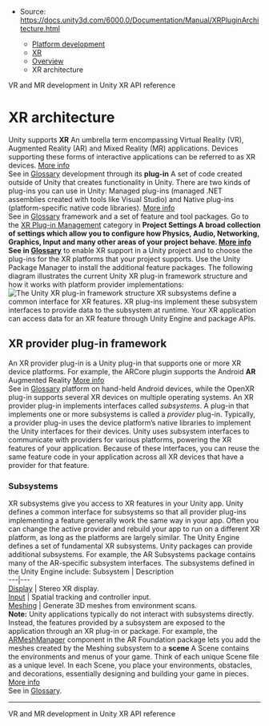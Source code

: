 * Source: https://docs.unity3d.com/6000.0/Documentation/Manual/XRPluginArchitecture.html

  * [Platform development ](https://docs.unity3d.com/6000.0/Documentation/Manual/PlatformSpecific.html)
  * [XR](https://docs.unity3d.com/6000.0/Documentation/Manual/XR.html)
  * [Overview](https://docs.unity3d.com/6000.0/Documentation/Manual/xr-support-landing.html)
  * XR architecture


[](https://docs.unity3d.com/6000.0/Documentation/Manual/VROverview.html)
VR and MR development in Unity
[](https://docs.unity3d.com/6000.0/Documentation/Manual/VRReference.html)
XR API reference
# XR architecture
Unity supports **XR** An umbrella term encompassing Virtual Reality (VR), Augmented Reality (AR) and Mixed Reality (MR) applications. Devices supporting these forms of interactive applications can be referred to as XR devices. [More info](https://docs.unity3d.com/6000.0/Documentation/Manual/XR.html)  
See in [Glossary](https://docs.unity3d.com/6000.0/Documentation/Manual/Glossary.html#XR) development through its **plug-in** A set of code created outside of Unity that creates functionality in Unity. There are two kinds of plug-ins you can use in Unity: Managed plug-ins (managed .NET assemblies created with tools like Visual Studio) and Native plug-ins (platform-specific native code libraries). [More info](https://docs.unity3d.com/6000.0/Documentation/Manual/plug-ins.html)  
See in [Glossary](https://docs.unity3d.com/6000.0/Documentation/Manual/Glossary.html#Plug-in) framework and a set of feature and tool packages. Go to the [XR Plug-in Management](https://docs.unity3d.com/6000.0/Documentation/Manual/xr-plugin-management.html) category in ****Project Settings** A broad collection of settings which allow you to configure how Physics, Audio, Networking, Graphics, Input and many other areas of your project behave. [More info](https://docs.unity3d.com/6000.0/Documentation/Manual/comp-ManagerGroup.html)  
See in [Glossary](https://docs.unity3d.com/6000.0/Documentation/Manual/Glossary.html#ProjectSettings)** to enable XR support in a Unity project and to choose the plug-ins for the XR platforms that your project supports. Use the Unity Package Manager to install the additional feature packages.
The following diagram illustrates the current Unity XR plug-in framework structure and how it works with platform provider implementations:
![The Unity XR plug-in framework structure](https://docs.unity3d.com/6000.0/Documentation/uploads/Main/unity-xr-tech-stack.png)
XR subsystems define a common interface for XR features. XR plug-ins implement these subsystem interfaces to provide data to the subsystem at runtime. Your XR application can access data for an XR feature through Unity Engine and package APIs.
## XR provider plug-in framework
An XR provider plug-in is a Unity plug-in that supports one or more XR device platforms. For example, the ARCore plugin supports the Android **AR** Augmented Reality [More info](https://docs.unity3d.com/6000.0/Documentation/Manual/AROverview.html)  
See in [Glossary](https://docs.unity3d.com/6000.0/Documentation/Manual/Glossary.html#AR) platform on hand-held Android devices, while the OpenXR plug-in supports several XR devices on multiple operating systems. 
An XR provider plug-in implements interfaces called _subsystems_. A plug-in that implements one or more subsystems is called a _provider_ plug-in. Typically, a provider plug-in uses the device platform’s native libraries to implement the Unity interfaces for their devices.
Unity uses subsystem interfaces to communicate with providers for various platforms, powering the XR features of your application. Because of these interfaces, you can reuse the same feature code in your application across all XR devices that have a provider for that feature.
### Subsystems
XR subsystems give you access to XR features in your Unity app. Unity defines a common interface for subsystems so that all provider plug-ins implementing a feature generally work the same way in your app. Often you can change the active provider and rebuild your app to run on a different XR platform, as long as the platforms are largely similar.
The Unity Engine defines a set of fundamental XR subsystems. Unity packages can provide additional subsystems. For example, the AR Subsystems package contains many of the AR-specific subsystem interfaces.
The subsystems defined in the Unity Engine include:
Subsystem | Description  
---|---  
[Display](https://docs.unity3d.com/6000.0/Documentation/ScriptReference/XR.XRDisplaySubsystem.html) | Stereo XR display.  
[Input](https://docs.unity3d.com/6000.0/Documentation/ScriptReference/XR.XRInputSubsystem.html) | Spatial tracking and controller input.  
[Meshing](https://docs.unity3d.com/6000.0/Documentation/ScriptReference/XR.XRMeshSubsystem.html) | Generate 3D meshes from environment scans.  
**Note:** Unity applications typically do not interact with subsystems directly. Instead, the features provided by a subsystem are exposed to the application through an XR plug-in or package. For example, the [ARMeshManager](https://docs.unity3d.com/Packages/com.unity.xr.arfoundation@6.0/api/UnityEngine.XR.ARFoundation.ARMeshManager.html) component in the AR Foundation package lets you add the meshes created by the Meshing subsystem to a **scene** A Scene contains the environments and menus of your game. Think of each unique Scene file as a unique level. In each Scene, you place your environments, obstacles, and decorations, essentially designing and building your game in pieces. [More info](https://docs.unity3d.com/6000.0/Documentation/Manual/CreatingScenes.html)  
See in [Glossary](https://docs.unity3d.com/6000.0/Documentation/Manual/Glossary.html#Scene).
* * *
[](https://docs.unity3d.com/6000.0/Documentation/Manual/VROverview.html)
VR and MR development in Unity
[](https://docs.unity3d.com/6000.0/Documentation/Manual/VRReference.html)
XR API reference
